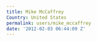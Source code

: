 ```yaml
---
title: Mike McCaffrey
Country: United States
permalink: users/mike_mccaffrey
date: '2012-02-03 06:44:09 Z'
---
```


